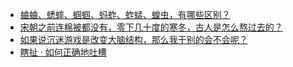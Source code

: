 + [蛐蛐、蟋蟀、蝈蝈、蚂蚱、蚱蜢、蝗虫，有哪些区别？](https://daily.zhihu.com/story/9778259)
+ [宋朝之前连棉被都没有，零下几十度的寒冬，古人是怎么熬过去的？](https://daily.zhihu.com/story/9778249)
+ [如果说沉迷游戏是改变大脑结构，那么我干别的会不会呢？](https://daily.zhihu.com/story/9778269)
+ [瞎扯 · 如何正确地吐槽](https://daily.zhihu.com/story/9778306)

